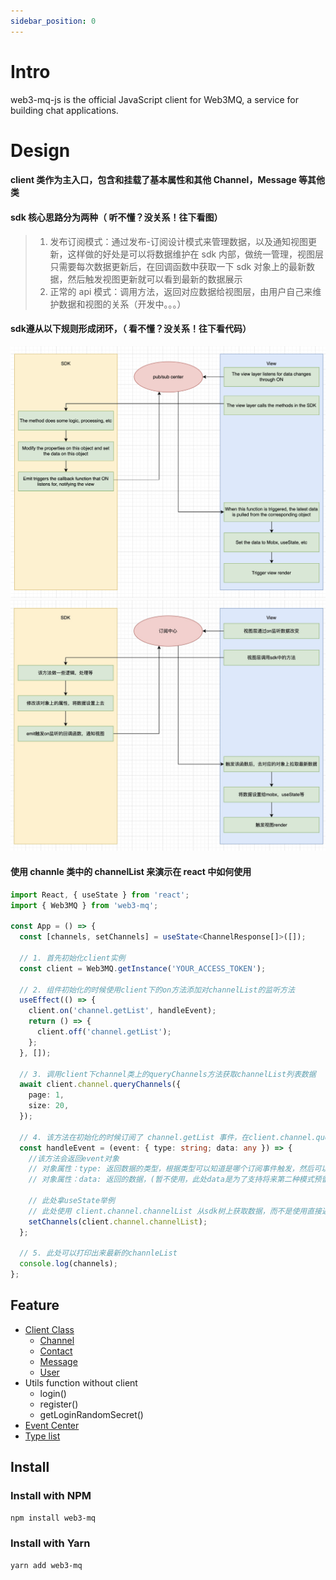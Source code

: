 ```yaml
---
sidebar_position: 0
---
```


# Intro

web3-mq-js is the official JavaScript client for Web3MQ, a service for building chat applications.

# Design

#### client 类作为主入口，包含和挂载了基本属性和其他 Channel，Message 等其他类

#### sdk 核心思路分为两种（ 听不懂？没关系！往下看图）

> 1. 发布订阅模式：通过发布-订阅设计模式来管理数据，以及通知视图更新，这样做的好处是可以将数据维护在 sdk 内部，做统一管理，视图层只需要每次数据更新后，在回调函数中获取一下 sdk 对象上的最新数据，然后触发视图更新就可以看到最新的数据展示
> 2. 正常的 api 模式：调用方法，返回对应数据给视图层，由用户自己来维护数据和视图的关系（开发中。。。）

#### sdk遵从以下规则形成闭环，（ 看不懂？没关系！往下看代码）
![image](../../../static/img/sdkProcessEn.png)
![image](../../../static/img/sdkProcess.jpg)

#### 使用 channle 类中的 channelList 来演示在 react 中如何使用

```ts
import React, { useState } from 'react';
import { Web3MQ } from 'web3-mq';

const App = () => {
  const [channels, setChannels] = useState<ChannelResponse[]>([]);

  // 1. 首先初始化client实例
  const client = Web3MQ.getInstance('YOUR_ACCESS_TOKEN');

  // 2. 组件初始化的时候使用client下的on方法添加对channelList的监听方法
  useEffect(() => {
    client.on('channel.getList', handleEvent);
    return () => {
      client.off('channel.getList');
    };
  }, []);

  // 3. 调用client下channel类上的queryChannels方法获取channelList列表数据
  await client.channel.queryChannels({
    page: 1,
    size: 20,
  });

  // 4. 该方法在初始化的时候订阅了 channel.getList 事件，在client.channel.queryChannels方法中做了一些逻辑后，会调用emit方法去通知所有订阅者，也就是会执行该函数，该函数执行的时候，代表channel类上的channleList已经是最新的数据了，我们只需要从 client.channel中拿到最新的channelList数据，然后可以赋值给mobx，redux，useContext，useState等任何可以触发视图渲染的
  const handleEvent = (event: { type: string; data: any }) => {
    //该方法会返回event对象
    // 对象属性：type: 返回数据的类型，根据类型可以知道是哪个订阅事件触发，然后可以做不同的操作和处理
    // 对象属性：data: 返回的数据，(暂不使用，此处data是为了支持将来第二种模式预留)

    // 此处拿useState举例
    // 此处使用 client.channel.channelList 从sdk树上获取数据，而不是使用直接返回的数据，是为了保持数据的一致性
    setChannels(client.channel.channelList);
  };

  // 5. 此处可以打印出来最新的channleList
  console.log(channels);
};
```

## Feature

- [Client Class](/docs/Web3MQ-SDK/JS-SDK/client)
  - [Channel](/docs/Web3MQ-SDK/JS-SDK/channel)
  - [Contact](/docs/Web3MQ-SDK/JS-SDK/contact)
  - [Message](/docs/Web3MQ-SDK/JS-SDK/message)
  - [User](/docs/Web3MQ-SDK/JS-SDK/user/)
  <!-- - [User](/docs/Web3MQ-SDK/JS-SDK/) -->
- Utils function without client
  - login()
  - register()
  - getLoginRandomSecret()
- [Event Center](/docs/Web3MQ-SDK/JS-SDK/eventCenter)
- [Type list](/docs//Web3MQ-SDK/JS-SDK/types)

## Install

### Install with NPM

```bash
npm install web3-mq
```

### Install with Yarn

```bash
yarn add web3-mq
```
